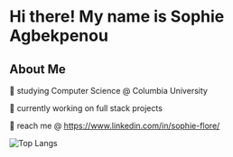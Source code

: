 # Hi there! My name is Sophie Agbekpenou

## About Me

🍵 studying Computer Science @ Columbia University

🌱 currently working on full stack projects

💌 reach me @ https://www.linkedin.com/in/sophie-flore/

![Top Langs](https://github-readme-stats.vercel.app/api/top-langs/?username=sophie2004&layout=compact)


<!--
**sophie2004/sophie2004** is a ✨ _special_ ✨ repository because its `README.md` (this file) appears on your GitHub profile.

Here are some ideas to get you started:

- 🔭 I’m currently working on ...
- 🌱 I’m currently learning ...
- 👯 I’m looking to collaborate on ...
- 🤔 I’m looking for help with ...
- 💬 Ask me about ...
- 📫 How to reach me: ...
- 😄 Pronouns: ...
- ⚡ Fun fact: ...
-->
